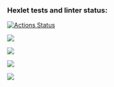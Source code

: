 ### Hexlet tests and linter status:
[![Actions Status](https://github.com/daria-savicheva/frontend-project-44/workflows/hexlet-check/badge.svg)](https://github.com/daria-savicheva/frontend-project-44/actions)

<a href="https://codeclimate.com/github/Daria-Savicheva/frontend-project-44/maintainability"><img src="https://api.codeclimate.com/v1/badges/baeca1e2466c0bbc9efa/maintainability" /></a>

<a href="https://asciinema.org/a/558332" target="_blank"><img src="https://asciinema.org/a/558332.svg" /></a>

<a href="https://asciinema.org/a/558516" target="_blank"><img src="https://asciinema.org/a/558516.svg" /></a>

<a href="https://asciinema.org/a/558536" target="_blank"><img src="https://asciinema.org/a/558536.svg" /></a>